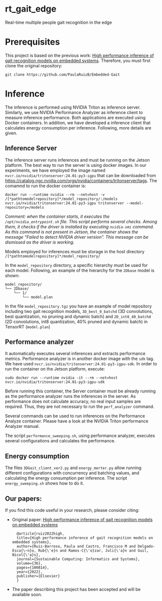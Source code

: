 # rt_gait_edge

Real-time multiple people gait recognition in the edge

# Prerequisites
This project is based on the previous work: [High performance inference of gait recognition models on embedded systems](https://www.sciencedirect.com/science/article/pii/S2210537922001457). Therefore, you must first clone the original repository:
```
git clone https://github.com/PaulaRuizB/Embedded-Gait
```

# Inference 

The inference is performed using NVIDIA Triton as inference server. Similarly, we use NVIDIA Performance Analyzer as inference client to measure inference performance. Both applications are executed using Docker containers. In addition, we have developed a inference client that calculates energy consumption per inference. Following, more details are given.

## Inference Server
The inference server runs inferences and must be running on the Jetson platform. The best way to run the server is using docker images. In our experiments, we have employed the image named `nvcr.io/nvidia/tritonserver:24.01-py3-igpu` that can be downloaded from <https://catalog.ngc.nvidia.com/orgs/nvidia/containers/tritonserver/tags>. The comamnd to run the docker container is:

```
docker run --runtime nvidia --rm --net=host -v /[*pathtomodelrepository]*/model_repository/:/models nvcr.io/nvidia/tritonserver:24.01-py3-igpu tritonserver --model-repository=/models
```

_Comment: when the container starts, it executes the `/opt/nvidia_entrypoint.sh` file. This script performs several checks. Among them, it checks if the driver is installed by executing `nvidia-smi` command. As this command is not present in Jetson, the container shows the message  “Failed to detect NVIDIA driver version”. This message can be dismissed as the driver is working._

Models employed for inferences must be storage in the host directory `/[*pathtomodelrepository]*/model_repository/`

In the `model_repository` directory, a specific hierarchy must be used for each model. Following, an example of the hierarchy for the `2Dbase` model is shown:

```text
model_repository/
└── 2Dbase/
    └── 1/
        └── model.plan
```

In the file `model_repository.tgz` you have an example of model repository including two gait recognition models, `3D_best_0_batchd` (3D convolutions, best quantization, no pruning and dynamic batch) and `2D_int8_40_batchd` (2D convolutions, int8 quantization, 40% pruned and dynamic batch) in TensorRT (`model.plan`)

## Performance analyzer

It automatically executes several inferences and extracts performance metrics. Performance analyzer is in another docker image with the `sdk` tag. We have used `nvcr.io/nvidia/tritonserver:24.01-py3-igpu-sdk`. In order to run the container on the Jetson platform, execute:

```
sudo docker run --runtime nvidia -it --rm --net=host nvcr.io/nvidia/tritonserver:24.01-py3-igpu-sdk
```

Before running this container, the Server container must be already running as the performance analyzer runs the inferences in the server. As performance does not calculate accuracy, no real input samples are required. Thus, they are not necessary to run the `perf_analyzer` command. 

Several commands can be used to run inferences on the Performance Analyze container. Please have a look at the NVIDIA Triton performance Analyzer manual.

The script `performance_sweeping.sh`, using performance analyzer, executes several configurations and calculates the performance. 

## Energy consumption

The files `3DGait_client_ver2.py` and `energy_merter.py` allow running different configurations with concurrency and batching values, and calculating the energy consumption per inference. The script `energy_sweeping.sh` shows how to do it. 

## Our papers: 

If you find this code useful in your research, please consider citing:

* Original paper: [High performance inference of gait recognition models on embedded systems](https://www.sciencedirect.com/science/article/pii/S2210537922001457)


        @article{ruiz2022high,
        title={High performance inference of gait recognition models on embedded systems},
        author={Ruiz-Barroso, Paula and Castro, Francisco M and Delgado-Esca{\~n}o, Rub{\'e}n and Ramos-C{\'o}zar, Juli{\'a}n and Guil, Nicol{\'a}s},
        journal={Sustainable Computing: Informatics and Systems},
        volume={36},
        pages={100814},
        year={2022},
        publisher={Elsevier}
        }

  
* The paper describing this project has been accepted and will be available soon.
